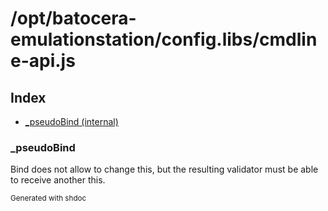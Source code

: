 # /opt/batocera-emulationstation/config.libs/cmdline-api.js

## Index

* [_pseudoBind (internal)](#_pseudobind)

### _pseudoBind

Bind does not allow to change this, but the resulting validator must be able to receive another this.


<sub>Generated with shdoc</sub>